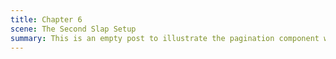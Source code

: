 ```yaml
---
title: Chapter 6
scene: The Second Slap Setup
summary: This is an empty post to illustrate the pagination component with Pixyll.
---
```

